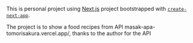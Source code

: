 This is personal project using [Next.js](https://nextjs.org/) project bootstrapped with [`create-next-app`](https://github.com/vercel/next.js/tree/canary/packages/create-next-app).

The project is to show a food recipes from API masak-apa-tomorisakura.vercel.app/, thanks to the author for the API
